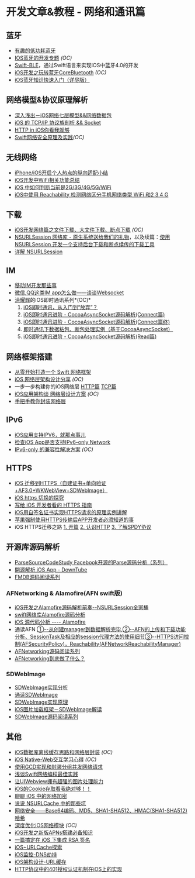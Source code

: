 # 开发文章&教程 - 网络和通讯篇
## 蓝牙
- [有趣的低功耗蓝牙][1]
- [IOS蓝牙的开发专题][2] *(OC)*
- [Swift-BLE][3]，通过Swift语言来实现IOS中蓝牙4.0的开发
- [iOS开发之玩转蓝牙CoreBluetooth][4] *(OC)*
- [iOS蓝牙知识快速入门（详尽版）][5]

## 网络模型&协议原理解析
- [深入浅出－iOS网络七层模型&&网络数据包][6]
- [iOS 的 TCP/IP 协议族剖析 && Socket][7]
- [HTTP in iOS你看我就够][8]
- [Swift网络安全原理及实践][9]*(OC)*

## 无线网络
- [iPhone/iOS开启个人热点的纵向适配小结][10]
- [iOS开发中WiFi相关功能总结][11]
- [iOS 中如何判断当前是2G/3G/4G/5G/WiFi][12]
- [iOS中使用 Reachability 检测网络区分手机网络类型 WiFi 和2 3 4 G][13]

## 下载
- [iOS开发网络篇之文件下载、大文件下载、断点下载][14] *(OC)*
- [NSURLSession 网络库 - 原生系统送给我们的礼物][15]，以及续篇：[使用 NSURLSession 开发一个支持后台下载和断点续传的下载工具][16]
- [详解 NSURLSession][17]

## IM
- [移动IM开发那些事][18]
- [微信,QQ这类IM app怎么做——谈谈Websocket][19]
- [涂耀辉][20]的iOS即时通讯系列*(OC)*
	1. [iOS即时通讯，从入门到“放弃”？][21]
	2. [iOS即时通讯进阶 - CocoaAsyncSocket源码解析(Connect篇)][22]
	3. [iOS即时通讯进阶 - CocoaAsyncSocket源码解析(Connect篇终)][23]
	4. [即时通讯下数据粘包、断包处理实例（基于CocoaAsyncSocket）][24]
	5. [iOS即时通讯进阶 - CocoaAsyncSocket源码解析(Read篇)][25]

## 网络框架搭建
- [从零开始打造一个 Swift 网络框架][26]
- [iOS 网络层架构设计分享][27] *(OC)*
- 一步一步构建你的iOS网络层 [HTTP篇][28] [TCP篇][29]
- [iOS应用架构谈  网络层设计方案][30] *(OC)*
- [手把手教你封装网络层][31]

## IPv6
- [iOS应用支持IPV6，就那点事儿][32]
- [检查iOS App是否支持IPv6-only Network][33]
- [IPv6-only 的兼容性解决方案][34] *(OC)*

## HTTPS
- [iOS 迁移到HTTPS（自建证书+单向验证+AF3.0+WKWebView+SDWebImage）][35]
- [iOS https 切换的探究][36]
- [写给 iOS 开发者看的 HTTPS 指南][37]
- [iOS用自签名证书实现HTTPS请求的原理实例讲解][38]
- [苹果强制使用HTTPS传输后APP开发者必须知道的事][39]
- iOS HTTPS迁移之路 [1. 开篇][40] [2. 认识HTTP][41] [3. 了解SPDY协议][42]

## 开源库源码解析
- [ParseSourceCodeStudy Facebook开源的Parse源码分析（系列）][43]
- [開源解析 iOS App - DownTube][44]
- [FMDB源码阅读系列][45]

### AFNetworking & Alamofire(AFN swift版)
- [iOS开发之Alamofire源码解析前奏--NSURLSession全家桶][46]
- [swift网络库Alamofire源码分析][47]
- [iOS 源代码分析 ---- Alamofire][48]
- 通读AFN [①--从创建manager到数据解析完毕][49],[②--AFN的上传和下载功能分析、SessionTask及相应的session代理方法的使用细节][50][③--HTTPS访问控制(AFSecurityPolicy)，Reachability(AFNetworkReachabilityManager)][51]
- [AFNetworking源码阅读系列][52]
- [AFNetworking到底做了什么？][53]

### SDWebImage
- [SDWebImage实现分析][54]
- [通读SDWebImage][55]
- [SDWebImage实现原理][56]
- [iOS图片加载框架－SDWebImage解读][57]
- [SDWebImage源码阅读系列][58]

## 其他
- [iOS数据库离线缓存思路和网络层封装][59] *(OC)*
- [iOS Native-Web交互学习心得][60] *(OC)*
- [使用GCD实现和封装分组并发网络请求][61]
- [浅谈Swift网络编程最佳实践][62]
- [让UIWebview拥有超强的图片处理能力][63]
- [iOS的Cookie存取看我绝对够！！][64]
- [聊聊 iOS 中的网络加密][65]
- [说说 NSURLCache 中的那些坑][66]
- [网络安全——Base64编码、MD5、SHA1-SHA512、HMAC(SHA1-SHA512)哈希][67]
- [深度优化iOS网络模块][68] *(OC)*
- [iOS开发之新版APNs搭建必备知识][69]
- [一篇搞定在 iOS 下集成 RSA 签名][70]
- [iOS\~URLCache探索][71]
- [iOS监控-DNS劫持][72]
- [iOS架构设计-URL缓存][73]
- [HTTP协议中的401授权认证机制在iOS上的实现][74]

[1]:	http://www.cocoachina.com/ios/20160218/15307.html
[2]:	http://liuyanwei.jumppo.com/2015/07/17/ios-BLE-0.html
[3]:	https://github.com/lidong1665/Swift-BLE "Swift-BLE"
[4]:	http://mrpeak.cn/blog/ios-bluetooth/ "iOS开发之玩转蓝牙CoreBluetooth"
[5]:	http://www.jianshu.com/p/f7a53b3a0fc8
[6]:	http://www.jianshu.com/p/4b9d43c0571a "深入浅出－iOS网络七层模型&&网络数据包"
[7]:	http://www.cnblogs.com/8hao/p/5234689.html "iOS 的 TCP/IP 协议族剖析 && Socket"
[8]:	http://www.jianshu.com/p/42d9cc1dde10 "HTTP in iOS你看我就够"
[9]:	http://www.jianshu.com/p/ba897dd4ccd1 "Swift网络安全原理及实践"
[10]:	http://blog.csdn.net/phunxm/article/details/42967035 "iPhone/iOS开启个人热点的纵向适配小结"
[11]:	http://www.jianshu.com/p/8471b68203e8 "iOS开发中WiFi相关功能总结"
[12]:	http://www.jianshu.com/p/7b98fb9dad45 "iOS 中如何判断当前是2G/3G/4G/5G/WiFi"
[13]:	http://www.cnblogs.com/jgCho/p/4959657.html "iOS中使用 Reachability 检测网络区分手机网络类型 WiFi 和2 3 4 G"
[14]:	http://www.jianshu.com/p/f65e32012f07
[15]:	http://swiftcafe.io/2015/12/20/nsurlsession/ "NSURLSession 网络库 - 原生系统送给我们的礼物"
[16]:	http://swiftcafe.io/2015/12/23/nsurlsession-app/ "使用 NSURLSession 开发一个支持后台下载和断点续传的下载工具"
[17]:	http://www.jianshu.com/p/158e2a8c545e "详解 NSURLSession"
[18]:	http://xiangwangfeng.com/2015/05/20/%E7%A7%BB%E5%8A%A8IM%E5%BC%80%E5%8F%91%E9%82%A3%E4%BA%9B%E4%BA%8B/
[19]:	http://www.jianshu.com/p/bcefda55bce4 "微信,QQ这类IM app怎么做——谈谈Websocket"
[20]:	http://www.jianshu.com/u/14431e509ae8 "涂耀辉"
[21]:	http://www.jianshu.com/p/2dbb360886a8 "iOS即时通讯，从入门到“放弃”？"
[22]:	http://www.jianshu.com/p/0a11b2d0f4ae "iOS即时通讯进阶 - CocoaAsyncSocket源码解析(Connect篇)"
[23]:	http://www.jianshu.com/p/22c984eac9b9 "iOS即时通讯进阶 - CocoaAsyncSocket源码解析(Connect篇终)"
[24]:	http://www.jianshu.com/p/2e16572c9ddc "即时通讯下数据粘包、断包处理实例（基于CocoaAsyncSocket）"
[25]:	http://www.jianshu.com/p/fdd3d429bdb3 "iOS即时通讯进阶 - CocoaAsyncSocket源码解析(Read篇)"
[26]:	http://www.jianshu.com/p/0039f963239d "从零开始打造一个 Swift 网络框架"
[27]:	http://ios.jobbole.com/84976/
[28]:	http://www.jianshu.com/p/f9b4ada163ab
[29]:	http://www.jianshu.com/p/2f98823730a8
[30]:	http://casatwy.com/iosying-yong-jia-gou-tan-wang-luo-ceng-she-ji-fang-an.html "iOS应用架构谈  网络层设计方案"
[31]:	http://swift.gg/2017/04/25/how-do-I-build-a-network-layer/ "手把手教你封装网络层"
[32]:	http://www.jianshu.com/p/a6bab07c4062 "iOS应用支持IPV6，就那点事儿"
[33]:	http://openfibers.github.io/blog/2016/06/20/support-ipv6-only-network-in-ios/
[34]:	http://www.jianshu.com/p/8837739251ad "IPv6-only 的兼容性解决方案"
[35]:	http://www.jianshu.com/p/94f5d3830301
[36]:	http://www.jianshu.com/p/c11f929b456a
[37]:	https://autolayout.club/2016/12/22/%E5%86%99%E7%BB%99-iOS-%E5%BC%80%E5%8F%91%E8%80%85%E7%9C%8B%E7%9A%84-HTTPS-%E6%8C%87%E5%8D%97/
[38]:	http://www.jianshu.com/p/0109f45395e3
[39]:	http://wetest.qq.com/lab/view/274.html
[40]:	http://dabing1022.github.io/2016/08/17/iOS%20HTTPS%E8%BF%81%E7%A7%BB%E4%B9%8B%E8%B7%AF-1.%20%E5%BC%80%E7%AF%87/ "iOS HTTPS迁移之路-1. 开篇"
[41]:	http://dabing1022.github.io/2016/08/18/iOS%20HTTPS%E8%BF%81%E7%A7%BB%E4%B9%8B%E8%B7%AF-2.%20%E8%AE%A4%E8%AF%86HTTP/ "iOS HTTPS迁移之路-2. 认识HTTP"
[42]:	http://dabing1022.github.io/2016/08/20/iOS%20HTTPS%E8%BF%81%E7%A7%BB%E4%B9%8B%E8%B7%AF-3.%20%E4%BA%86%E8%A7%A3SPDY%E5%8D%8F%E8%AE%AE/ "iOS HTTPS迁移之路-3. 了解SPDY协议"
[43]:	https://github.com/ChenYilong/ParseSourceCodeStudy
[44]:	https://kobe0308.github.io/2016/08/13/20160813-01/ "開源解析 iOS App - DownTube"
[45]:	http://www.cnblogs.com/polobymulberry/category/789988.html "FMDB源码阅读系列(2)"
[46]:	http://www.cnblogs.com/ludashi/p/5556088.html "iOS开发之Alamofire源码解析前奏--NSURLSession全家桶"
[47]:	http://www.ethanwhy.com/2015/11/16/swift-alamofire-analyse/ "swift网络库Alamofire源码分析"
[48]:	http://draveness.me/ios-yuan-dai-ma-fen-xi-alamofire/
[49]:	http://www.cnblogs.com/Mike-zh/p/5167017.html "通读AFN①--从创建manager到数据解析完毕"
[50]:	http://www.cnblogs.com/Mike-zh/p/5172389.html "通读AFN②--AFN的上传和下载功能分析、SessionTask及相应的session代理方法的使用细节"
[51]:	http://www.cnblogs.com/Mike-zh/p/5174238.html "通读AFN③--HTTPS访问控制(AFSecurityPolicy)，Reachability(AFNetworkReachabilityManager)"
[52]:	http://www.cnblogs.com/polobymulberry/category/785705.html "AFNetworking源码阅读系列"
[53]:	http://www.jianshu.com/p/856f0e26279d
[54]:	http://southpeak.github.io/blog/2015/02/07/sourcecode-sdwebimage/ "SDWebImage实现分析"
[55]:	http://zzk.cnblogs.com/s?w=blog:Mike-zh%20%E9%80%9A%E8%AF%BBSDWebImage "通读SDWebImage"
[56]:	http://www.jianshu.com/p/a9583942224e "SDWebImage实现原理"
[57]:	http://www.jianshu.com/p/be9a0a088feb
[58]:	http://www.cnblogs.com/polobymulberry/category/785704.html "SDWebImage源码阅读系列"
[59]:	http://www.jianshu.com/p/f2e59e98ab86 "iOS数据库离线缓存思路和网络层封装"
[60]:	http://www.cnblogs.com/shouce/p/5445038.html "iOS Native-Web交互学习心得"
[61]:	http://www.jianshu.com/p/54bbacfcc31b "使用GCD实现和封装分组并发网络请求"
[62]:	http://www.jianshu.com/p/bacd35dd3271 "浅谈Swift网络编程最佳实践"
[63]:	http://www.jianshu.com/p/a46297f2ce70 "让UIWebview拥有超强的图片处理能力"
[64]:	http://www.jianshu.com/p/d2c478bbcca5 "iOS的Cookie存取看我绝对够！！"
[65]:	http://www.jianshu.com/p/75d96b72bfb1 "聊聊 iOS 中的网络加密"
[66]:	http://codingnext.com/nsurlcache.html "说说 NSURLCache 中的那些坑"
[67]:	http://www.cnblogs.com/mddblog/p/5512708.html "网络安全——Base64编码、MD5、SHA1-SHA512、HMAC(SHA1-SHA512)哈希"
[68]:	http://mrpeak.cn/blog/ios-network/ "深度优化iOS网络模块"
[69]:	http://www.jianshu.com/p/d8dba6c2c07a
[70]:	http://rdc.hundsun.com/portal/article/675.html "一篇搞定在 iOS 下集成 RSA 签名"
[71]:	http://www.jianshu.com/p/3fcb80cbf9b2
[72]:	http://www.jianshu.com/p/08f7146e045f
[73]:	http://www.cnblogs.com/kenshincui/p/iOS-jia-gou-she-jiURL-huan-cun.html "iOS架构设计-URL缓存"
[74]:	http://www.jianshu.com/p/f1fc2f177156 "HTTP协议中的401授权认证机制在iOS上的实现"